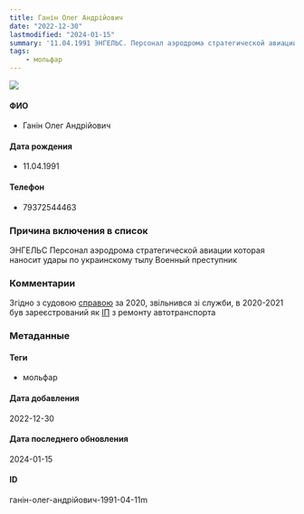 ```yaml
---
title: Ганін Олег Андрійович
date: "2022-12-30"
lastmodified: "2024-01-15"
summary: '11.04.1991 ЭНГЕЛЬС. Персонал аэродрома стратегической авиации которая наносит удары по украинскому тылу. Военный преступник.'
tags: 
    - мольфар
---
```

<!--# pp1-->
<!--## Фигурант-->
<!--### Личные данные-->
<!--#### Фото-->
![](https://molfar.com/images/optimized/person-placeholder.jpg)
#### ФИО
- Ганін Олег Андрійович
#### Дата рождения
- 11.04.1991
#### Телефон
- 79372544463
### Причина включения в список
ЭНГЕЛЬС
Персонал аэродрома стратегической авиации которая наносит удары по украинскому тылу
Военный преступник
### Комментарии
Згідно з судовою [справою](https://saratovgvs--sar.sudrf.ru/modules.php?name=sud_delo&srv_num=1&name_op=case&case_id=170934396&case_uid=6fbb4561-c09a-4520-b368-77b23624f27e&delo_id=1540005) за 2020, звільнився зі служби, в 2020-2021 був зареєстрований як [ІП](https://www.list-org.com/man/13630903) з ремонту автотранспорта
### Метаданные
#### Теги
- мольфар
#### Дата добавления
2022-12-30
#### Дата последнего обновления
2024-01-15
#### ID
ганін-олег-андрійович-1991-04-11m
<!--## END;-->

